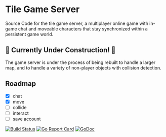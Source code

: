# Tile Game Server

Source Code for the tile game server, 
a multiplayer online game with in-game chat
and moveable characters that stay synchronized
within a persistent game world.

## 🚧 **Currently Under Construction!** 🚧

The game server is under the process of being
rebuilt to handle a larger map,
and to handle a variety of non-player objects with 
collision detection.

## Roadmap

- [x] chat
- [x] move
- [ ] collide
- [ ] interact
- [ ] save account

[![Build Status](https://travis-ci.org/tilegame/gameserver.svg?branch=master)](https://travis-ci.org/tilegame/gameserver)
[![Go Report Card](https://goreportcard.com/badge/github.com/tilegame/gameserver)](https://goreportcard.com/report/github.com/tilegame/gameserver)
[![GoDoc](https://godoc.org/github.com/tilegame/gameserver?status.svg)](https://godoc.org/github.com/tilegame/gameserver)
